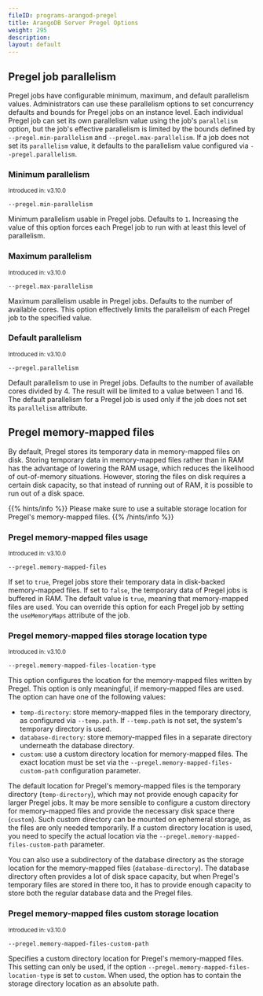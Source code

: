 ```yaml
---
fileID: programs-arangod-pregel
title: ArangoDB Server Pregel Options
weight: 295
description: 
layout: default
---
```

## Pregel job parallelism

Pregel jobs have configurable minimum, maximum, and default parallelism values.
Administrators can use these parallelism options to set concurrency defaults and bounds 
for Pregel jobs on an instance level. Each individual Pregel job can set its own parallelism 
value using the job's `parallelism` option, but the job's effective parallelism is limited by 
the bounds defined by `--pregel.min-parallelism` and `--pregel.max-parallelism`. 
If a job does not set its `parallelism` value, it defaults to the parallelism value
configured via `--pregel.parallelism`.

### Minimum parallelism

<small>Introduced in: v3.10.0</small>

`--pregel.min-parallelism`

Minimum parallelism usable in Pregel jobs. Defaults to `1`.
Increasing the value of this option forces each Pregel job to run with at least this
level of parallelism.

### Maximum parallelism

<small>Introduced in: v3.10.0</small>

`--pregel.max-parallelism`

Maximum parallelism usable in Pregel jobs. Defaults to the number of available cores.
This option effectively limits the parallelism of each Pregel job to the specified value.

### Default parallelism

<small>Introduced in: v3.10.0</small>

`--pregel.parallelism`

Default parallelism to use in Pregel jobs. Defaults to the number of available cores
divided by 4. The result will be limited to a value between 1 and 16.
The default parallelism for a Pregel job is used only if the job does not set its
`parallelism` attribute.

## Pregel memory-mapped files

By default, Pregel stores its temporary data in memory-mapped files on disk.
Storing temporary data in memory-mapped files rather than in RAM has the advantage of
lowering the RAM usage, which reduces the likelihood of out-of-memory situations.
However, storing the files on disk requires a certain disk capacity, so that instead of running out
of RAM, it is possible to run out of a disk space.

{{% hints/info %}}
Please make sure to use a suitable storage location for Pregel's memory-mapped
files.
{{% /hints/info %}}

### Pregel memory-mapped files usage

<small>Introduced in: v3.10.0</small>

`--pregel.memory-mapped-files`

If set to `true`, Pregel jobs store their temporary data in disk-backed 
memory-mapped files. If set to `false`, the temporary data of Pregel jobs is buffered 
in RAM. 
The default value is `true`, meaning that memory-mapped files are used. 
You can override this option for each Pregel job by setting the `useMemoryMaps` attribute
of the job.

### Pregel memory-mapped files storage location type

<small>Introduced in: v3.10.0</small>

`--pregel.memory-mapped-files-location-type`

This option configures the location for the memory-mapped files written by Pregel. 
This option is only meaningful, if memory-mapped files are used. 
The option can have one of the following values:

- `temp-directory`: store memory-mapped files in the temporary directory,
  as configured via `--temp.path`. If `--temp.path` is not set, the
  system's temporary directory is used.
- `database-directory`: store memory-mapped files in a separate directory
  underneath the database directory.
- `custom`: use a custom directory location for memory-mapped files. The
  exact location must be set via the `--pregel.memory-mapped-files-custom-path`
  configuration parameter.

The default location for Pregel's memory-mapped files is the temporary directory 
(`temp-directory`), which may not provide enough capacity for larger Pregel jobs.
It may be more sensible to configure a custom directory for memory-mapped files
and provide the necessary disk space there (`custom`). 
Such custom directory can be mounted on ephemeral storage, as the files are only 
needed temporarily. If a custom directory location is used, you need to specify 
the actual location via the `--pregel.memory-mapped-files-custom-path` parameter.

You can also use a subdirectory of the database directory
as the storage location for the memory-mapped files (`database-directory`).
The database directory often provides a lot of disk space capacity, but when 
Pregel's temporary files are stored in there too, it has to provide enough capacity 
to store both the regular database data and the Pregel files.

### Pregel memory-mapped files custom storage location

<small>Introduced in: v3.10.0</small>

`--pregel.memory-mapped-files-custom-path`

Specifies a custom directory location for Pregel's memory-mapped files.
This setting can only be used, if the option `--pregel.memory-mapped-files-location-type` 
is set to `custom`. When used, the option has to contain the storage directory
location as an absolute path.
